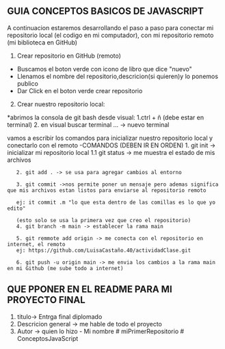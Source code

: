 ## GUIA CONCEPTOS BASICOS DE JAVASCRIPT


A continuacion estaremos desarrollando el paso a paso para conectar mi repositorio local (el codigo en mi computador), con mi repositorio remoto (mi biblioteca en GitHub)


  1. Crear  repositorio en GitHub (remoto)
 * Buscamos el boton verde con icono de libro que dice "nuevo"
 * Llenamos el nombre del repositorio,descricion(si quieren)y lo ponemos publico
  * Dar Click en el boton verde crear repositorio
 
  2. Crear nuestro repositorio local:

   *abrimos la consola de git bash desde visual:
 1.ctrl + ñ (debe estar en terminal)
 2. en visual buscar terminal ... -> nuevo terminal

 vamos a escribir los comandos para inicializar nuestro repositorio local y conectarlo con el remoto
       -COMANDOS (DEBEN IR EN ORDEN)
       1. git init -> inicializar mi repositorio local
       1.1 git status -> me muestra el estado de mis archivos

       2. git add . -> se usa para agregar cambios al entorno

       3. git commit ->nos permite poner un mensaje pero ademas significa que mis archivos estan listos para enviarse al repositorio remoto

       ej: it commit .m "lo que esta dentro de las comillas es lo que yo edito"

       (esto solo se usa la primera vez que creo el repositorio)
       4. git branch -m main -> establecer la rama main

       5. git remmote add origin -> me conecta con el repositorio en internet, el remoto
       ej: https://github.com/LuisaCastaño.40/actividadClase.git

       6. git push -u origin main -> me envia los cambios a la rama main en mi Github (me sube todo a internet)


 ## QUE PPONER EN EL README PARA MI PROYECTO FINAL

 1. titulo-> Entrga final diplomado
 2. Descricion general -> me hable de todo el proyecto
 3. Autor -> quien lo hizo - Mi nombre  #   m i P r i m e r R e p o s i t o r i o  
 # ConceptosJavaScript
